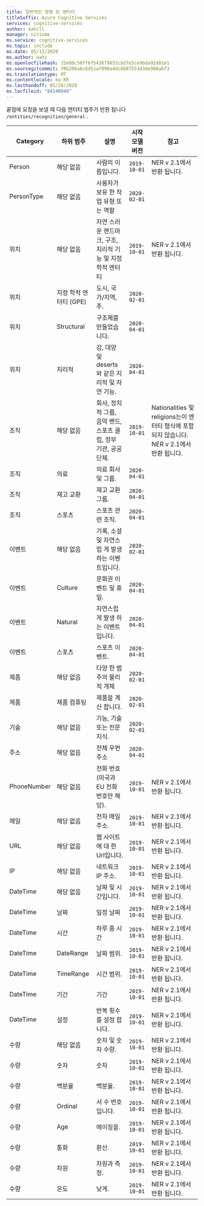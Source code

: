 ```yaml
---
title: 일반적인 명명 된 엔터티
titleSuffix: Azure Cognitive Services
services: cognitive-services
author: aahill
manager: nitinme
ms.service: cognitive-services
ms.topic: include
ms.date: 05/13/2020
ms.author: aahi
ms.openlocfilehash: 32e80c50ff6f543679852cbd7e5ce9bda92d01e1
ms.sourcegitcommit: f0b206a6c6d51af096a4dc6887553d3de908abf3
ms.translationtype: MT
ms.contentlocale: ko-KR
ms.lasthandoff: 05/28/2020
ms.locfileid: "84140940"
---
```

끝점에 요청을 보낼 때 다음 엔터티 범주가 반환 됩니다 `/entities/recognition/general` .

| Category   | 하위 범주 | 설명                          | 시작 모델 버전                                                    | 참고 |
|------------|-------------|--------------------------------------|-------------------------------------------------------------|--------------------------------------|
| Person     | 해당 없음         | 사람의 이름입니다.  | `2019-10-01`  | NER v 2.1에서 반환 됩니다. |
| PersonType | 해당 없음         | 사용자가 보유 한 작업 유형 또는 역할 | `2020-02-01` | |
|위치    | 해당 없음         | 자연 스러운 랜드마크, 구조, 지리적 기능 및 지정 학적 엔터티     |  `2019-10-01` | NER v 2.1에서 반환 됩니다. |
|위치     | 지정 학적 엔터티 (GPE)        | 도시, 국가/지역, 주.      | `2020-02-01` | |
|위치     | Structural                       | 구조체를 만들었습니다. | `2020-04-01` | |
|위치     | 지리적       | 강, 대양 및 deserts와 같은 지리적 및 자연 기능. |  `2020-04-01` | |
|조직  | 해당 없음 | 회사, 정치적 그룹, 음악 밴드, 스포츠 클럽, 정부 기관, 공공 단체.  | `2019-10-01` | Nationalities 및 religions는이 엔터티 형식에 포함 되지 않습니다. NER v 2.1에서 반환 됩니다. |
|조직 | 의료 | 의료 회사 및 그룹. | `2020-04-01` |  |
|조직 | 재고 교환 | 재고 교환 그룹. | `2020-04-01` | |
| 조직 | 스포츠 | 스포츠 관련 조직. | `2020-04-01` |  |
| 이벤트  | 해당 없음 | 기록, 소셜 및 자연스럽 게 발생 하는 이벤트입니다. | `2020-02-01` |  |
| 이벤트  | Culture | 문화권 이벤트 및 휴일. | `2020-04-01` | |
| 이벤트  | Natural | 자연스럽 게 발생 하는 이벤트입니다. | `2020-04-01` |  |
| 이벤트  | 스포츠 | 스포츠 이벤트.  | `2020-04-01` | |
| 제품 | 해당 없음 | 다양 한 범주의 물리적 개체 | `2020-02-01` | |
| 제품 | 제품 컴퓨팅 | 제품을 계산 합니다. |  `2020-02-01 ` | |
| 기술 | 해당 없음 | 기능, 기술 또는 전문 지식. | `2020-02-01` |  |
| 주소 | 해당 없음 | 전체 우편 주소  | `2020-04-01` |  |
| PhoneNumber | 해당 없음 | 전화 번호 (미국과 EU 전화 번호만 해당). | `2019-10-01` | NER v 2.1에서 반환 됩니다. |
| 메일 | 해당 없음 | 전자 메일 주소. | `2019-10-01` | NER v 2.1에서 반환 됩니다. |
| URL | 해당 없음 | 웹 사이트에 대 한 Url입니다. | `2019-10-01` | NER v 2.1에서 반환 됩니다.  |
| IP | 해당 없음 | 네트워크 IP 주소. | `2019-10-01` | NER v 2.1에서 반환 됩니다. |
| DateTime | 해당 없음 | 날짜 및 시간입니다. | `2019-10-01` | NER v 2.1에서 반환 됩니다. | 
| DateTime | 날짜 | 일정 날짜 | `2019-10-01` | NER v 2.1에서 반환 됩니다. |
| DateTime | 시간 | 하루 중 시간 | `2019-10-01` | NER v 2.1에서 반환 됩니다. |
| DateTime | DateRange | 날짜 범위. | `2019-10-01` | NER v 2.1에서 반환 됩니다. |
| DateTime | TimeRange | 시간 범위. | `2019-10-01` | NER v 2.1에서 반환 됩니다. |
| DateTime | 기간 | 기간 | `2019-10-01` | NER v 2.1에서 반환 됩니다. |
| DateTime | 설정 | 반복 횟수를 설정 합니다. |  `2019-10-01` | NER v 2.1에서 반환 됩니다. |
| 수량 | 해당 없음 | 숫자 및 숫자 수량. | `2019-10-01` | NER v 2.1에서 반환 됩니다.  |
| 수량 | 숫자 | 숫자 | `2019-10-01` | NER v 2.1에서 반환 됩니다. |
| 수량 | 백분율 | 백분율.| `2019-10-01` | NER v 2.1에서 반환 됩니다. |
| 수량 | Ordinal | 서 수 번호입니다. | `2019-10-01` | NER v 2.1에서 반환 됩니다. |
| 수량 | Age | 에이징을. | `2019-10-01` |  NER v 2.1에서 반환 됩니다. |
| 수량 | 통화 | 환산. | `2019-10-01` | NER v 2.1에서 반환 됩니다. |
| 수량 | 차원 | 차원과 측정. | `2019-10-01` | NER v 2.1에서 반환 됩니다. |
| 수량 | 온도 | 낮게. | `2019-10-01` | NER v 2.1에서 반환 됩니다. |

